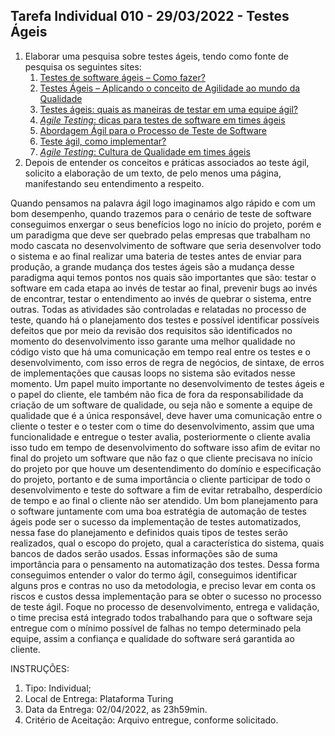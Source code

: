 ## Tarefa Individual 010 - 29/03/2022 - Testes Ágeis

1. Elaborar uma pesquisa sobre testes ágeis, tendo como fonte de pesquisa os seguintes sites:
   1. [Testes de software ágeis – Como fazer?](https://www.gp4us.com.br/testes-de-software/)
   2. [Testes Ágeis – Aplicando o conceito de Agilidade ao mundo da Qualidade](https://www.primecontrol.com.br/testes-ageis-aplicando-o-conceito-de-agilidade-ao-mundo-da-qualidade/)
   3. [Testes ágeis: quais as maneiras de testar em uma equipe ágil?](https://www.fm2s.com.br/testes-ageis-quais-as-maneiras-de-testar-em-uma-equipe-agil/)
   4. [_Agile Testing_: dicas para testes de software em times ágeis](https://imasters.com.br/agile/agile-testing-dicas-para-testes-de-software-em-times-ageis)
   5. [Abordagem Ágil para o Processo de Teste de Software](http://www.tecnisys.com.br/noticias/2021/abordagem-agil-para-o-processo-de-teste-de-software-agile-approach-for-software-testing-process)
   6. [Teste ágil, como implementar?](http://tmtestes.com.br/teste-agil-como-implementar/)
   7. [_Agile Testing_: Cultura de Qualidade em times ágeis](https://www.luiztools.com.br/post/agile-testing-cultura-de-qualidade-em-times-ageis/)
2. Depois de entender os conceitos e práticas associados ao teste ágil, solicito a elaboração de um texto, de pelo menos uma página, manifestando seu entendimento a respeito.


Quando pensamos na palavra ágil logo imaginamos algo rápido e com um bom desempenho, quando trazemos para o cenário de  teste de software conseguimos enxergar o seus benefícios logo no início do projeto, porém e um paradigma que deve ser quebrado pelas empresas que trabalham no modo cascata no desenvolvimento de software que seria desenvolver todo o sistema e ao final realizar uma bateria de testes antes de enviar para produção, a grande mudança dos testes ágeis são a mudança desse paradigma aqui temos pontos nos quais são importantes que são: testar o software em cada etapa ao invés de testar ao final, prevenir bugs ao invés de encontrar, testar o entendimento ao invés de quebrar o sistema, entre outras.
Todas as atividades são controladas e relatadas no processo de teste, quando há o planejamento dos testes e possível identificar possíveis defeitos que por meio da revisão dos requisitos são identificados no momento do desenvolvimento isso garante uma melhor qualidade no código visto que há uma comunicação em tempo real entre os testes e o desenvolvimento, com isso erros de regra de negócios, de sintaxe, de erros de implementações que causas loops no sistema são evitados nesse momento. 
Um papel muito importante no desenvolvimento de testes ágeis e o papel do cliente, ele também não fica de fora da responsabilidade da criação de um software de qualidade, ou seja não e somente a equipe de qualidade que é a única responsável, deve haver uma comunicação entre o cliente o tester e o tester com o time do desenvolvimento, assim que uma funcionalidade e entregue o tester avalia, posteriormente o cliente avalia isso tudo em tempo de desenvolvimento do software isso afim de evitar no final do projeto um software que não faz o que cliente precisava no início do projeto por que houve um desentendimento do domínio e especificação do projeto, portanto e de suma importância o cliente participar de todo o desenvolvimento e teste do software a fim de evitar retrabalho, desperdício de tempo e ao final o cliente não ser atendido.
Um bom planejamento para o software juntamente com uma boa estratégia de automação de testes ágeis pode ser o sucesso da implementação de testes automatizados, nessa fase do planejamento e definidos quais tipos de testes serão realizados, qual o escopo do projeto, qual a característica do sistema, quais bancos de dados serão usados. Essas informações são de suma importância para o pensamento na automatização dos testes.
Dessa forma conseguimos entender o valor do termo ágil, conseguimos identificar alguns pros e contras no uso da metodologia, e preciso levar em conta os riscos e custos dessa implementação para se obter o sucesso no processo de teste ágil. Foque no processo de desenvolvimento, entrega e validação, o time precisa está integrado todos trabalhando para que o software seja entregue com o mínimo possível de falhas no tempo determinado pela equipe, assim a confiança e qualidade do software será garantida ao cliente. 


INSTRUÇÕES:
1. Tipo: Individual;
2. Local de Entrega: Plataforma Turing
3. Data da Entrega: 02/04/2022, as 23h59min.
4. Critério de Aceitação: Arquivo entregue, conforme solicitado.
